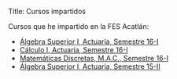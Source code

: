 Title: Cursos impartidos

Cursos que he impartido en la FES Acatlán:

+ [Álgebra Superior I, Actuaría, Semestre 16-I](/superiorI-16I/index.html)
+ [Cálculo I, Actuaría, Semestre 16-I](/calculoI-16I/index.html)
+ [Matemáticas Discretas, M.A.C., Semestre 16-I](/discretas-16I/index.html)
+ [Álgebra Superior I, Actuaría, Semestre 15-II](/superiorI-15II/index.html)
